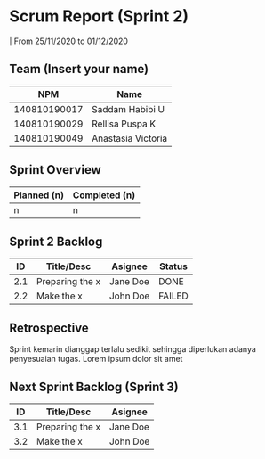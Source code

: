 # Scrum Report (Sprint 2)
| From 25/11/2020 to 01/12/2020

## Team (Insert your name)
| NPM           | Name               |
| ------------- |--------------------|
| 140810190017  | Saddam Habibi U    |
| 140810190029  | Rellisa Puspa K    |
| 140810190049  | Anastasia Victoria |

## Sprint Overview
| Planned (n)   | Completed (n) |
| ------------- |-------------- |
| n             | n             |

## Sprint 2 Backlog

| ID  | Title/Desc | Asignee | Status |
| --- | ---------- | ------- | ------ |
| 2.1 | Preparing the x | Jane Doe | DONE |
| 2.2 | Make the x | John Doe | FAILED |

## Retrospective 

Sprint kemarin dianggap terlalu sedikit sehingga diperlukan adanya penyesuaian tugas. Lorem ipsum dolor sit amet

## Next Sprint Backlog (Sprint 3)
| ID  | Title/Desc | Asignee | 
| --- | ---------- | ------- | 
| 3.1 | Preparing the x | Jane Doe | 
| 3.2 | Make the x | John Doe | 